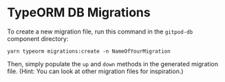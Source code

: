 # TypeORM DB Migrations

To create a new migration file, run this command in the `gitpod-db` component directory:

```
yarn typeorm migrations:create -n NameOfYourMigration
```

Then, simply populate the `up` and `down` methods in the generated migration file.
(Hint: You can look at other migration files for inspiration.)
